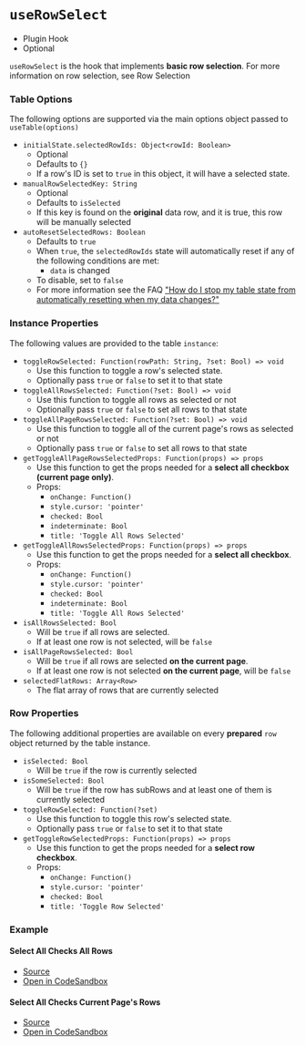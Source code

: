# `useRowSelect`

- Plugin Hook
- Optional

`useRowSelect` is the hook that implements **basic row selection**. For more information on row selection, see Row Selection

### Table Options

The following options are supported via the main options object passed to `useTable(options)`

- `initialState.selectedRowIds: Object<rowId: Boolean>`
  - Optional
  - Defaults to `{}`
  - If a row's ID is set to `true` in this object, it will have a selected state.
- `manualRowSelectedKey: String`
  - Optional
  - Defaults to `isSelected`
  - If this key is found on the **original** data row, and it is true, this row will be manually selected
- `autoResetSelectedRows: Boolean`
  - Defaults to `true`
  - When `true`, the `selectedRowIds` state will automatically reset if any of the following conditions are met:
    - `data` is changed
  - To disable, set to `false`
  - For more information see the FAQ ["How do I stop my table state from automatically resetting when my data changes?"](../faq#how-do-i-stop-my-table-state-from-automatically-resetting-when-my-data-changes)

### Instance Properties

The following values are provided to the table `instance`:

- `toggleRowSelected: Function(rowPath: String, ?set: Bool) => void`
  - Use this function to toggle a row's selected state.
  - Optionally pass `true` or `false` to set it to that state
- `toggleAllRowsSelected: Function(?set: Bool) => void`
  - Use this function to toggle all rows as selected or not
  - Optionally pass `true` or `false` to set all rows to that state
- `toggleAllPageRowsSelected: Function(?set: Bool) => void`
  - Use this function to toggle all of the current page's rows as selected or not
  - Optionally pass `true` or `false` to set all rows to that state
- `getToggleAllPageRowsSelectedProps: Function(props) => props`
  - Use this function to get the props needed for a **select all checkbox (current page only)**.
  - Props:
    - `onChange: Function()`
    - `style.cursor: 'pointer'`
    - `checked: Bool`
    - `indeterminate: Bool`
    - `title: 'Toggle All Rows Selected'`
- `getToggleAllRowsSelectedProps: Function(props) => props`
  - Use this function to get the props needed for a **select all checkbox**.
  - Props:
    - `onChange: Function()`
    - `style.cursor: 'pointer'`
    - `checked: Bool`
    - `indeterminate: Bool`
    - `title: 'Toggle All Rows Selected'`
- `isAllRowsSelected: Bool`
  - Will be `true` if all rows are selected.
  - If at least one row is not selected, will be `false`
- `isAllPageRowsSelected: Bool`
  - Will be `true` if all rows are selected **on the current page**.
  - If at least one row is not selected **on the current page**, will be `false`
- `selectedFlatRows: Array<Row>`
  - The flat array of rows that are currently selected

### Row Properties

The following additional properties are available on every **prepared** `row` object returned by the table instance.

- `isSelected: Bool`
  - Will be `true` if the row is currently selected
- `isSomeSelected: Bool`
  - Will be `true` if the row has subRows and at least one of them is currently selected
- `toggleRowSelected: Function(?set)`
  - Use this function to toggle this row's selected state.
  - Optionally pass `true` or `false` to set it to that state
- `getToggleRowSelectedProps: Function(props) => props`
  - Use this function to get the props needed for a **select row checkbox**.
  - Props:
    - `onChange: Function()`
    - `style.cursor: 'pointer'`
    - `checked: Bool`
    - `title: 'Toggle Row Selected'`

### Example

#### Select All Checks All Rows

- [Source](https://github.com/tannerlinsley/react-table/tree/master/examples/row-selection)
- [Open in CodeSandbox](https://codesandbox.io/s/github/tannerlinsley/react-table/tree/master/examples/row-selection)

#### Select All Checks Current Page's Rows

- [Source](https://github.com/tannerlinsley/react-table/tree/master/examples/row-selection-and-pagination)
- [Open in CodeSandbox](https://codesandbox.io/s/github/tannerlinsley/react-table/tree/master/examples/row-selection-and-pagination)
